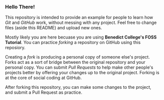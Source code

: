 ###  Hello There!

This repository is intended to provide an example for people to learn how *Git* and *GitHub* work, without messing with any project. Feel free to change files (aside this README) and upload new ones.

Mostly likely you are here becuase you are using **Benedict College's FOSS Tutorial**. You can practice *forking* a repository on GitHub using this reposiory.

Creating a *fork* is producing a personal copy of someone else's project. Forks act as a sort of bridge between the original repository and your personal copy. You can submit *Pull Requests* to help make other people's projects better by offering your changes up to the original project. Forking is at the core of social coding at GitHub.

After forking this repository, you can make some changes to the project, and submit a Pull Request as practice.
